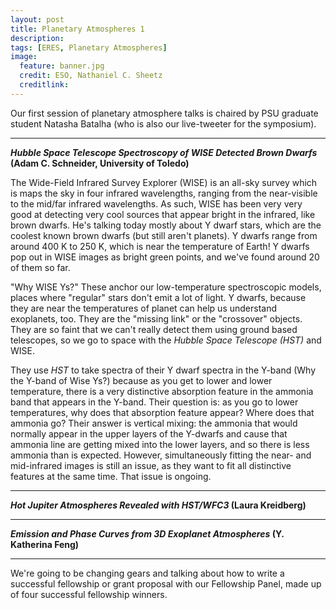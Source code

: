 ```yaml
---
layout: post
title: Planetary Atmospheres 1
description: 
tags: [ERES, Planetary Atmospheres]
image:
  feature: banner.jpg
  credit: ESO, Nathaniel C. Sheetz
  creditlink: 
---
```


Our first session of planetary atmosphere talks is chaired by PSU graduate student Natasha Batalha (who is also our live-tweeter for the symposium).

---
***Hubble Space Telescope Spectroscopy of WISE Detected Brown Dwarfs* (Adam C. Schneider, University of Toledo)**

The Wide-Field Infrared Survey Explorer (WISE) is an all-sky survey which is maps the sky in four infrared wavelengths, ranging from the near-visible to the mid/far infrared wavelengths. As such, WISE has been very very good at detecting very cool sources that appear bright in the infrared, like brown dwarfs. He's talking today mostly about Y dwarf stars, which are the coolest known brown dwarfs (but still aren't planets). Y dwarfs range from around 400 K to 250 K, which is near the temperature of Earth! Y dwarfs pop out in WISE images as bright green points, and we've found around 20 of them so far.

"Why WISE Ys?" These anchor our low-temperature spectroscopic models, places where "regular" stars don't emit a lot of light. Y dwarfs, because they are near the temperatures of planet can help us understand exoplanets, too. They are the "missing link" or the "crossover" objects. They are so faint that we can't really detect them using ground based telescopes, so we go to space with the *Hubble Space Telescope (HST)* and WISE.

They use *HST* to take spectra of their Y dwarf spectra in the Y-band (Why the Y-band of Wise Ys?) because as you get to lower and lower temperature, there is a very distinctive absorption feature in the ammonia band that appears in the Y-band. Their question is: as you go to lower temperatures, why does that absorption feature appear? Where does that ammonia go? Their answer is vertical mixing: the ammonia that would normally appear in the upper layers of the Y-dwarfs and cause that ammonia line are getting mixed into the lower layers, and so there is less ammonia than is expected. However, simultaneously fitting the near- and mid-infrared images is still an issue, as they want to fit all distinctive features at the same time. That issue is ongoing.


---
***Hot Jupiter Atmospheres Revealed with HST/WFC3* (Laura Kreidberg)**

---
***Emission and Phase Curves from 3D Exoplanet Atmospheres* (Y. Katherina Feng)**

---
We're going to be changing gears and talking about how to write a successful fellowship or grant proposal with our Fellowship Panel, made up of four successful fellowship winners.